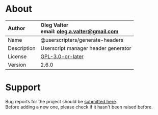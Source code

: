 
# About

| Author       | Oleg Valter<br>email: [oleg.a.valter@gmail.com](mailto:oleg.a.valter@gmail.com) |
| :----------- | :----------------------- |
| Name         | @userscripters/generate-headers    |
| Description  | Userscript manager header generator           |
| License      | [GPL-3.0-or-later](https://spdx.org/licenses/GPL-3.0-or-later)                 |
| Version      | 2.6.0               |

# Support

Bug reports for the project should be [submitted here](https://github.com/userscripters/generate-headers/issues).
<br>Before adding a new one, please check if it hasn't been raised before.
  